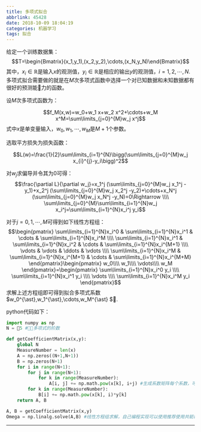 ```yaml
---
title: 多项式拟合
abbrlink: 45428
date: 2018-10-09 18:04:19
categories: 机器学习
tags: 拟合
---
```


给定一个训练数据集：
$$T=\begin{Bmatrix}(x_1,y_1),(x_2,y_2),\cdots,(x_N,y_N)\end{Bmatrix}$$
其中，$x_i\in \mathbb{R}$是输入$x$的观测值，$y_i\in\mathbb{R}$是相应的输出$y$的观测值，$i=1,2,\cdots,N.$多项式拟合需要做的就是在$M$次多项式函数中选择一个对已知数据和未知数据都有很好的预测能力的函数。

设$M$次多项式函数为：

$$f_M(x,w)=w_0+w_1 x+w_2 x^2+\cdots+w_M x^M=\sum\limits_{j=0}^{M}w_j x^j$$
式中$x$是单变量输入，$w_0,w_1,\cdots,w_M$是$M+1$个参数。

选取平方损失为损失函数：

$$L(w)=\frac{1}{2}\sum\limits_{i=1}^{N}\bigg(\sum\limits_{j=0}^{M}w_j x_{i}^{j}-y_i\bigg)^2$$

对$w_j$求偏导并令其为$0$可得：
$$\frac{\partial L}{\partial w_j}=x_1^j (\sum\limits_{j=0}^{M}w_j x_1^j -y_1)+x_2^j (\sum\limits_{j=0}^{M}w_j x_2^j -y_2)+\cdots+x_N^j (\sum\limits_{j=0}^{M}w_j x_N^j -y_N)=0\Rightarrow \\\\
\sum\limits_{j=0}^{M}\sum\limits_{i=1}^{N}w_j x_i^j=\sum\limits_{i=1}^{N}x_i^j y_i$$

对于$j=0,1,\cdots,M$可得到如下线性方程组：
$$\begin{pmatrix}
  \sum\limits_{i=1}^{N}x_i^0 & \sum\limits_{i=1}^{N}x_i^1 & \cdots & \sum\limits_{i=1}^{N}x_i^M \\\\
  \sum\limits_{i=1}^{N}x_i^1 & \sum\limits_{i=1}^{N}x_i^2 & \cdots & \sum\limits_{i=1}^{N}x_i^{M+1} \\\\
  \vdots & \vdots & \ddots & \vdots \\\\
  \sum\limits_{i=1}^{N}x_i^M & \sum\limits_{i=1}^{N}x_i^{M+1} & \cdots & \sum\limits_{i=1}^{N}x_i^{M+M}
 \end{pmatrix}\begin{pmatrix}
   w_0\\\\
   w_1\\\\
   \vdots\\\\
   w_M
  \end{pmatrix}=\begin{pmatrix}
     \sum\limits_{i=1}^{N}x_i^0 y_i \\\\
    \sum\limits_{i=1}^{N}x_i^1 y_i \\\\
    \vdots \\\\
    \sum\limits_{i=1}^{N}x_i^M y_i
   \end{pmatrix}$$
求解上述方程组即可得到拟合多项式系数 $w_0^{\ast},w_1^{\ast},\cdots,w_M^{\ast} $.

python代码如下：

```python
import numpy as np
N = 5 #多项式的阶数

def getCoefficientMatrix(x,y):
    global N
    MeasureNumber = len(x)
    A = np.zeros((N+1,N+1))
    B = np.zeros(N+1)
    for i in range(N+1):
        for j in range(N+1):
            for k in range(MeasureNumber):
                A[i, j] += np.math.pow(x[k], i+j) #生成系数矩阵每个系数，可以改进为先求出0次到2(N+1)次方的和，然后一一填入系数矩阵
        for k in range(MeasureNumber):
            B[i] += np.math.pow(x[k], i)*y[k]
    return A, B

A, B = getCoefficientMatrix(x,y)
Omega = np.linalg.solve(A,B) #线性方程组求解，自己编程实现可以使用推荐使用共轭梯度

```

---
